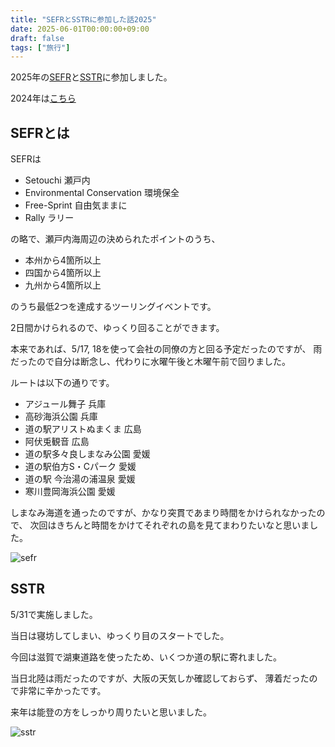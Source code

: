 ```yaml
---
title: "SEFRとSSTRに参加した話2025"
date: 2025-06-01T00:00:00+09:00
draft: false
tags: ["旅行"]
---
```


2025年の[SEFR](https://sefr.jp/)と[SSTR](https://sstr.jp/)に参加しました。

2024年は[こちら](/blog/sstr_2024/)

## SEFRとは

SEFRは

- Setouchi 瀬戸内
- Environmental Conservation 環境保全
- Free-Sprint 自由気ままに
- Rally ラリー

の略で、瀬戸内海周辺の決められたポイントのうち、

- 本州から4箇所以上
- 四国から4箇所以上
- 九州から4箇所以上

のうち最低2つを達成するツーリングイベントです。

2日間かけられるので、ゆっくり回ることができます。

本来であれば、5/17, 18を使って会社の同僚の方と回る予定だったのですが、
雨だったので自分は断念し、代わりに水曜午後と木曜午前で回りました。

ルートは以下の通りです。

- アジュール舞子 兵庫
- 高砂海浜公園 兵庫
- 道の駅アリストぬまくま 広島
- 阿伏兎観音 広島
- 道の駅多々良しまなみ公園 愛媛
- 道の駅伯方S・Cパーク 愛媛
- 道の駅 今治湯の浦温泉 愛媛
- 寒川豊岡海浜公園 愛媛

しまなみ海道を通ったのですが、かなり突貫であまり時間をかけられなかったので、
次回はきちんと時間をかけてそれぞれの島を見てまわりたいなと思いました。

![sefr](/img/blog/sstr_2025/sefr.jpg)

## SSTR

5/31で実施しました。

当日は寝坊してしまい、ゆっくり目のスタートでした。

今回は滋賀で湖東道路を使ったため、いくつか道の駅に寄れました。

当日北陸は雨だったのですが、大阪の天気しか確認しておらず、
薄着だったので非常に辛かったです。

来年は能登の方をしっかり周りたいと思いました。

![sstr](/img/blog/sstr_2025/sstr.JPG)
